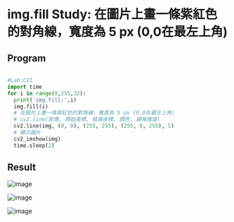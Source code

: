 # img.fill Study: 在圖片上畫一條紫紅色的對角線，寬度為 5 px (0,0在最左上角)

## Program

````python

#Lab:CV1
import time
for i in range(0,255,32):
  print('img.fill:',i)
  img.fill(i)
  # 在圖片上畫一條紫紅色的對角線，寬度為 5 px (0,0在最左上角)
  # cv2.line(影像, 開始座標, 結束座標, 顏色, 線條寬度)
  cv2.line(img, (0, 0), (255, 255), (255, 0, 255), 5)
  # 顯示圖片
  cv2_imshow(img)
  time.sleep(2)

````

## Result

![image](https://user-images.githubusercontent.com/89304181/139642215-7cce43fc-8809-4347-9f03-523058ae4468.png)

![image](https://user-images.githubusercontent.com/89304181/139642243-ace6176f-5526-45d4-8cf3-447fcdb1425e.png)

![image](https://user-images.githubusercontent.com/89304181/139642263-f2755ff3-7ce1-45c4-9f33-7a66441f0965.png)
